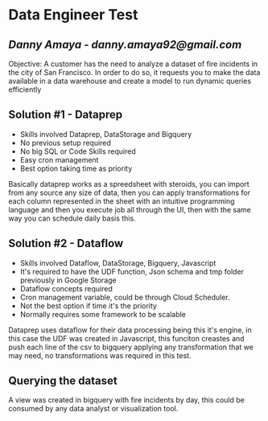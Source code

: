 # Data Engineer Test

## _Danny Amaya - danny.amaya92@gmail.com_


Objective: A customer has the need to analyze a dataset of fire incidents in the city of San Francisco. In order to do so, it requests you to make the data available in a data warehouse and create a model to run dynamic queries efficiently

## Solution #1 - Dataprep

- Skills involved Dataprep, DataStorage and Bigquery
- No previous setup required
- No big SQL or Code Skills required
- Easy cron management
- Best option taking time as priority

Basically dataprep works as a spreedsheet with steroids, you can import from any source any size of data, then you can apply transformations for each column represented in the sheet with an intuitive programming language and then you execute job all through the UI, then with the same way you can schedule daily basis this.

## Solution #2 - Dataflow

- Skills involved Dataflow, DataStorage, Bigquery, Javascript
- It's required to have the UDF function, Json schema and tmp folder previously in Google Storage
- Dataflow concepts required
- Cron management variable, could be through Cloud Scheduler.
- Not the best option if time it's the priority
- Normally requires some framework to be scalable


Dataprep uses dataflow for their data processing being this it's engine, in this case the UDF was created in Javascript, this funciton creastes and push each line of the csv to bigquery applying any transformation that we may need, no transformations was required in this test.

## Querying the dataset

A view was created in bigquery with fire incidents by day, this could be consumed by any data analyst or visualization tool.
